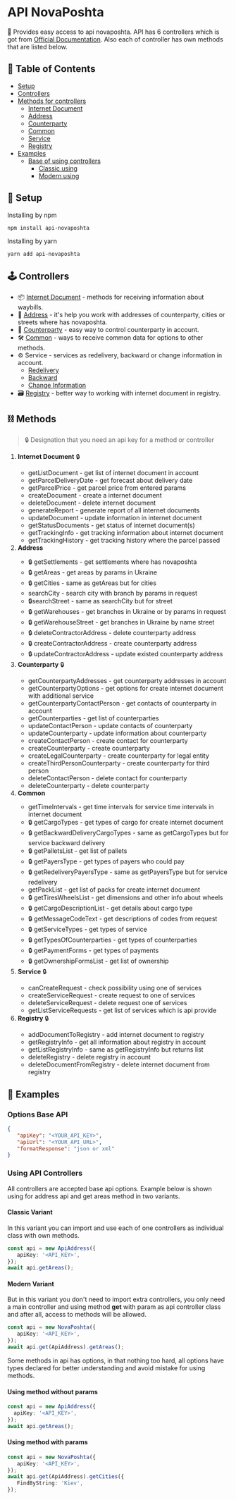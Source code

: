
# API NovaPoshta
👀 Provides easy access to api novaposhta. API has 6 controllers which is got from [Official Documentation](https://devcenter.novaposhta.ua/docs/services/).  Also each of controller has own methods that are listed below.

## 📖 Table of Contents
- [Setup](#setup)
- [Controllers](#controllers)
- [Methods for controllers](#methods)
   - [Internet Document](#internet-document)
   - [Address](#address)
   - [Counterparty](#counterparty)
   - [Common](#common)
   - [Service](#service)
   - [Registry](#registry)
- [Examples](#examples)
   - [Base of using controllers](#base-using)
      - [Classic using](#classic)
      - [Modern using](#modern)

## 🧰 Setup <a name="setup"/>
Installing by npm
```shellscript
npm install api-novaposhta
```
Installing by yarn
```shellscript
yarn add api-novaposhta
```

## 🕹 Controllers <a name="controllers"/>
+ 📦 [Internet Document](https://devcenter.novaposhta.ua/docs/services/556eef34a0fe4f02049c664e) - methods for receiving information about waybills.
+ 🏡 [Address](https://devcenter.novaposhta.ua/docs/services/556d7ccaa0fe4f08e8f7ce43) - it's help you work with addresses of counterparty, cities or streets where has novaposhta.
+ 🥸 [Counterparty](https://devcenter.novaposhta.ua/docs/services/557eb8c8a0fe4f02fc455b2d) - easy way to control counterparty in account.
+ 🛠 [Common](https://devcenter.novaposhta.ua/docs/services/55702570a0fe4f0cf4fc53ed) - ways to receive common data for options to other methods.
+ ⚙️ Service -  services as redelivery, backward or change information in account.
   + [Redelivery](https://devcenter.novaposhta.ua/docs/services/58f722b3ff2c200c04673bd1)
   + [Backward](https://devcenter.novaposhta.ua/docs/services/58ad7185eea27006cc36d649)
   + [Change Information](https://devcenter.novaposhta.ua/docs/services/59eef733ff2c200ce4f6f904)
+ 🗃 [Registry](https://devcenter.novaposhta.ua/docs/services/55662bd3a0fe4f10086ec96e) - better way to working with internet document in registry.

## ⛓ Methods <a name="methods"/>
> 🔒 Designation that you need an api key for a method or controller
1. **Internet Document** 🔒 <a name="internet-document"/>
   - getListDocument - get list of internet document in account
   - getParcelDeliveryDate - get forecast about delivery date
   - getParcelPrice - get parcel price from entered params
   - createDocument - create a internet document
   - deleteDocument - delete internet document
   - generateReport - generate report of all internet documents
   - updateDocument - update information in internet document
   - getStatusDocuments - get status of internet document(s)
   - getTrackingInfo - get tracking information about internet document
   - getTrackingHistory - get tracking history where the parcel passed
2. **Address** <a name="address"/>
   - 🔒 getSettlements - get settlements where has novaposhta
   - 🔒 getAreas - get areas by params in Ukraine
   - 🔒 getCities - same as getAreas but for cities
   - searchCity - search city with branch by params in request
   - 🔒searchStreet - same as searchCity but for street
   - 🔒 getWarehouses - get branches in Ukraine or by params in request
   - 🔒 getWarehouseStreet - get branches in Ukraine by name street
   - 🔒 deleteContractorAddress - delete counterparty address
   - 🔒 createContractorAddress - create counterparty address
   - 🔒 updateContractorAddress - update existed counterparty address
3. **Counterparty** 🔒 <a name="counterparty"/>
   - getCounterpartyAddresses - get counterparty addresses in account
   - getCounterpartyOptions - get options for create internet document with additional service
   - getCounterpartyContactPerson - get contacts of counterparty in account
   - getCounterparties - get list of counterparties
   - updateContactPerson - update contacts of counterparty
   - updateCounterparty - update information about counterparty
   - createContactPerson - create contact for counterparty
   - createCounterparty - create counterparty
   - createLegalCounterparty - create counterparty for legal entity
   - createThirdPersonCounterparty - create counterparty for third person
   - deleteContactPerson - delete contact for counterparty
   - deleteCounterparty - delete counterparty
4. **Common** <a name="common"/>
   - getTimeIntervals - get time intervals for service time intervals in internet document
   - 🔒 getCargoTypes - get types of cargo for create internet document
   - 🔒 getBackwardDeliveryCargoTypes - same as getCargoTypes but for service backward delivery
   - 🔒 getPalletsList - get list of pallets
   - 🔒 getPayersType - get types of payers who could pay
   - 🔒 getRedeliveryPayersType - same as getPayersType but for service redelivery
   - getPackList - get list of packs for create internet document
   - 🔒 getTiresWheelsList - get dimensions and other info about wheels
   - 🔒 getCargoDescriptionList - get details about cargo type
   - 🔒 getMessageCodeText - get descriptions of codes from request
   - 🔒 getServiceTypes - get types of service
   - 🔒 getTypesOfCounterparties - get types of counterparties
   - 🔒 getPaymentForms - get types of payments
   - 🔒 getOwnershipFormsList - get list of ownership
5. **Service** 🔒 <a name="service"/>
   - canCreateRequest - check possibility using one of services
   - createServiceRequest - create request to one of services
   - deleteServiceRequest - delete request one of services
   - getListServiceRequests - get list of services which is api provide
6. **Registry** 🔒 <a name="registry"/>
   - addDocumentToRegistry - add internet document to registry
   - getRegistryInfo - get all information about registry in account
   - getListRegistryInfo - same as getRegistryInfo but returns list
   - deleteRegistry - delete registry in account
   - deleteDocumentFromRegistry - delete internet document from registry

## 📝 Examples <a name="examples"/>

### Options Base API
```json
{
   "apiKey": "<YOUR_API_KEY>",
   "apiUrl": "<YOUR_API_URL>",
   "formatResponse": "json or xml"
}
```
### Using API Controllers <a name="base-using"/>
All controllers are accepted base api options. Example below is shown using for address api and get areas method in two variants.
#### Classic Variant <a name="classic"/>
In this variant you can import and use each of one controllers as individual class with own methods.
```ts  
const api = new ApiAddress({
   apiKey: '<API_KEY>',
});
await api.getAreas();
```  
#### Modern Variant <a name="modern"/>
But in this variant you don't need to import extra controllers, you only need a main controller and using method **get** with param as api controller class and after all, access to methods will be allowed.
```ts  
const api = new NovaPoshta({
   apiKey: '<API_KEY>',
});
await api.get(ApiAddress).getAreas();
```  
Some methods in api has options, in that nothing too hard, all options have types declared for better understanding and avoid mistake for using methods.

#### Using method without params
```ts  
const api = new ApiAddress({    
  apiKey: '<API_KEY>',    
});  
await api.getAreas();  
```  
#### Using method with params
```ts  
const api = new NovaPoshta({
   apiKey: '<API_KEY>',
});
await api.get(ApiAddress).getCities({
   FindByString: 'Kiev',
});  
```
